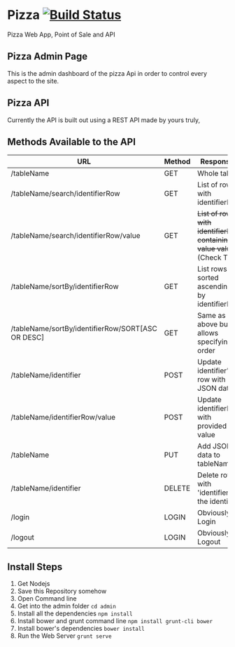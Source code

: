 # Pizza [![Build Status](https://travis-ci.org/nperez0111/Pizza.svg?branch=master)](https://magnum.travis-ci.com/nperez0111/Pizza)

Pizza Web App, Point of Sale and API
## Pizza Admin Page

This is the admin dashboard of the pizza Api in order to control every aspect to the site.

## Pizza API

Currently the API is built out using a REST API made by yours truly,

## Methods Available to the API
 
 URL | Method | Responses
 ----| ------ | ---------
/tableName | GET | Whole table
/tableName/search/identifierRow | GET | List of rows with identifierRow
/tableName/search/identifierRow/value | GET | ~~List of rows with identifierRow containing value value~~ (Check This)
/tableName/sortBy/identifierRow | GET | List rows sorted ascending by identifierRow
/tableName/sortBy/identifierRow/SORT[ASC OR DESC] | GET | Same as above but, allows specifying order
/tableName/identifier | POST | Update identifier's row with JSON data
/tableName/identifierRow/value | POST | Update identifierRow with provided value
/tableName | PUT | Add JSON data to tableName
/tableName/identifier | DELETE | Delete row with 'identifier' as the identifier
/login | LOGIN | Obviously Login
/logout | LOGIN | Obviously to Logout

## Install Steps
1. Get Nodejs
2. Save this Repository somehow
3. Open Command line 
4. Get into the admin folder ````cd admin````
5. Install all the dependencies ````npm install````
6. Install bower and grunt command line ````npm install grunt-cli bower````
7. Install bower's dependencies ````bower install````
8. Run the Web Server ````grunt serve````
